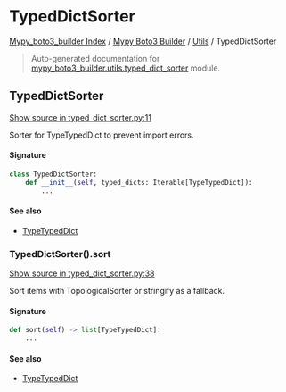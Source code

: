 # TypedDictSorter

[Mypy_boto3_builder Index](../../README.md#mypy_boto3_builder-index) /
[Mypy Boto3 Builder](../index.md#mypy-boto3-builder) /
[Utils](./index.md#utils) /
TypedDictSorter

> Auto-generated documentation for [mypy_boto3_builder.utils.typed_dict_sorter](https://github.com/youtype/mypy_boto3_builder/blob/main/mypy_boto3_builder/utils/typed_dict_sorter.py) module.

## TypedDictSorter

[Show source in typed_dict_sorter.py:11](https://github.com/youtype/mypy_boto3_builder/blob/main/mypy_boto3_builder/utils/typed_dict_sorter.py#L11)

Sorter for TypeTypedDict to prevent import errors.

#### Signature

```python
class TypedDictSorter:
    def __init__(self, typed_dicts: Iterable[TypeTypedDict]):
        ...
```

#### See also

- [TypeTypedDict](../type_annotations/type_typed_dict.md#typetypeddict)

### TypedDictSorter().sort

[Show source in typed_dict_sorter.py:38](https://github.com/youtype/mypy_boto3_builder/blob/main/mypy_boto3_builder/utils/typed_dict_sorter.py#L38)

Sort items with TopologicalSorter or stringify as a fallback.

#### Signature

```python
def sort(self) -> list[TypeTypedDict]:
    ...
```

#### See also

- [TypeTypedDict](../type_annotations/type_typed_dict.md#typetypeddict)
